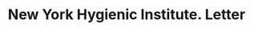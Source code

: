---
doi: 10.7916/D85B1DK0
date_other: '1870'
date_other_textual: 1870-1879
form: correspondence
genre:
- Letters (correspondence)
name:
- New York Hygienic Institute
object_in_context_url: https://biggert.cul.columbia.edu/items/view/ave_biggert_01081
subject_hierarchical_geographic:
- New York, New York, United States
subject_name:
- New York Hygienic Institute
title: New York Hygienic Institute. Letter
sort_title: New York Hygienic Institute. Letter
call_number: ave_biggert_01081
coordinates:
- 40.71277777777778,-74.00583333333333
pid: ave_biggert_01081
identifiers: ave_biggert_01081
thumbnail: https://derivativo-1.library.columbia.edu/iiif/2/ldpd:344805/full/!256,256/0/native.jpg
permalink: /biggert/ave_biggert_01081/
layout: iiif-image-page
---